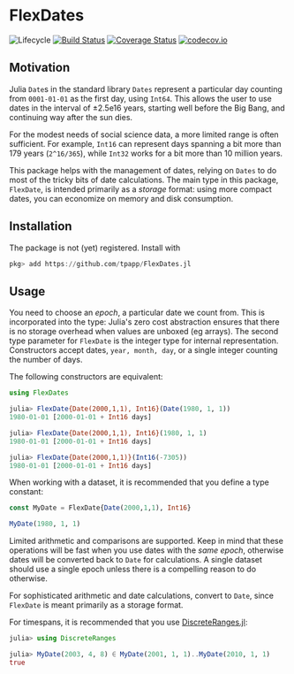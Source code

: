 # FlexDates

![Lifecycle](https://img.shields.io/badge/lifecycle-experimental-orange.svg)
[![Build Status](https://travis-ci.org/tpapp/FlexDates.jl.svg?branch=master)](https://travis-ci.org/tpapp/FlexDates.jl)
[![Coverage Status](https://coveralls.io/repos/github/tpapp/FlexDates.jl/badge.svg?branch=master)](https://coveralls.io/github/tpapp/FlexDates.jl?branch=master)
[![codecov.io](http://codecov.io/github/tpapp/FlexDates.jl/coverage.svg?branch=master)](http://codecov.io/github/tpapp/FlexDates.jl?branch=master)


## Motivation

Julia `Date`s in the standard library `Dates` represent a particular day counting from `0001-01-01` as the first day, using `Int64`. This allows the user to use dates in the interval of ±2.5e16 years, starting well before the Big Bang, and continuing way after the sun dies.

For the modest needs of social science data, a more limited range is
often sufficient. For example, `Int16` can represent days spanning a
bit more than 179 years (`2^16/365`), while `Int32` works for a bit
more than 10 million years.

This package helps with the management of dates, relying on `Dates` to do most of the tricky bits of date calculations. The main type in this package, `FlexDate`, is intended primarily as a *storage* format: using more compact dates, you can economize on memory and disk consumption.

## Installation

The package is not (yet) registered. Install with

```julia
pkg> add https://github.com/tpapp/FlexDates.jl
```

## Usage

You need to choose an *epoch*, a particular date we count from. This is incorporated into the type: Julia's zero cost abstraction ensures that there is no storage overhead when values are unboxed (eg arrays). The second type parameter for `FlexDate` is the integer type for internal representation. Constructors accept dates, `year, month, day`, or a single integer counting the number of days.

The following constructors are equivalent:
```julia
using FlexDates

julia> FlexDate{Date(2000,1,1), Int16}(Date(1980, 1, 1))
1980-01-01 [2000-01-01 + Int16 days]

julia> FlexDate{Date(2000,1,1), Int16}(1980, 1, 1)
1980-01-01 [2000-01-01 + Int16 days]

julia> FlexDate{Date(2000,1,1)}(Int16(-7305))
1980-01-01 [2000-01-01 + Int16 days]
```

When working with a dataset, it is recommended that you define a type constant:
```julia
const MyDate = FlexDate{Date(2000,1,1), Int16}

MyDate(1980, 1, 1)
```

Limited arithmetic and comparisons are supported. Keep in mind that these operations will be fast when you use dates with the *same epoch*, otherwise dates will be converted back to `Date` for calculations. A single dataset should use a single epoch unless there is a compelling reason to do otherwise.

For sophisticated arithmetic and date calculations, convert to `Date`, since `FlexDate` is meant primarily as a storage format.

For timespans, it is recommended that you use
[DiscreteRanges.jl](https://github.com/tpapp/DiscreteRanges.jl):

```julia
julia> using DiscreteRanges

julia> MyDate(2003, 4, 8) ∈ MyDate(2001, 1, 1)..MyDate(2010, 1, 1)
true
```
